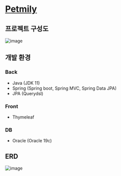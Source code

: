 # [Petmily](http://petmily.cf/)

## 프로젝트 구성도

![image](https://user-images.githubusercontent.com/87421893/208323217-b7dbb5e1-349a-461e-a698-ca03ec69b82f.png)


## 개발 환경

### Back

- Java (JDK 11)
- Spring (Spring boot, Spring MVC, Spring Data JPA)
- JPA (Querydsl)

### Front

- Thymeleaf

### DB

- Oracle (Oracle 19c)

## ERD

![image](https://user-images.githubusercontent.com/87421893/208323270-3a2b3441-a36c-40cb-b3e0-cf83a2f7ac51.png)
